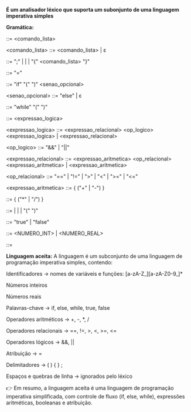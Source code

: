**É um analisador léxico que suporta um subonjunto de uma linguagem imperativa simples**


**Gramática:**

<programa> ::= <comando_lista>

<comando_lista> ::= <comando> <comando_lista> | ε

<comando> ::= <atribuicao> ";"
             | <se>
             | <enquanto>
             | "{" <comando_lista> "}"

<atribuicao> ::= <identificador> "=" <expressao>

<se> ::= "if" "(" <expressao> ")" <comando> <senao_opcional>

<senao_opcional> ::= "else" <comando> | ε

<enquanto> ::= "while" "(" <expressao> ")" <comando>

<expressao> ::= <expressao_logica>

<expressao_logica> ::= <expressao_relacional> <op_logico> <expressao_logica>
                     | <expressao_relacional>

<op_logico> ::= "&&" | "||"

<expressao_relacional> ::= <expressao_aritmetica> <op_relacional> <expressao_aritmetica>
                         | <expressao_aritmetica>

<op_relacional> ::= "==" | "!=" | ">" | "<" | ">=" | "<="

<expressao_aritmetica> ::= <termo> { ("+" | "-") <termo> }

<termo> ::= <fator> { ("*" | "/") <fator> }

<fator> ::= <numero>
           | <booleano>
           | <identificador>
           | "(" <expressao> ")"

<booleano> ::= "true" | "false"

<numero> ::= <NUMERO_INT> | <NUMERO_REAL>

<identificador> ::= <IDENTIFICADOR>



**Linguagem aceita:**
A linguagem é um subconjunto de uma linguagem de programação imperativa simples, contendo:

Identificadores → nomes de variáveis e funções: [a-zA-Z_][a-zA-Z0-9_]*

Números inteiros 

Números reais 

Palavras-chave → if, else, while, true, false

Operadores aritméticos → +, -, *, /

Operadores relacionais → ==, !=, >, <, >=, <=

Operadores lógicos → &&, ||

Atribuição → =

Delimitadores → ( ) { } ;

Espaços e quebras de linha → ignorados pelo léxico

👉 Em resumo, a linguagem aceita é uma linguagem de programação imperativa simplificada, com controle de fluxo (if, else, while), expressões aritméticas, booleanas e atribuição.

